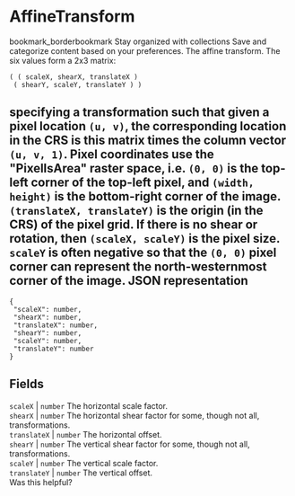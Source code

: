  
#  AffineTransform 
bookmark_borderbookmark Stay organized with collections  Save and categorize content based on your preferences.
The affine transform. The six values form a 2x3 matrix:
```
( ( scaleX, shearX, translateX )
 ( shearY, scaleY, translateY ) )

```

specifying a transformation such that given a pixel location `(u, v)`, the corresponding location in the CRS is this matrix times the column vector `(u, v, 1)`. Pixel coordinates use the "PixelIsArea" raster space, i.e. `(0, 0)` is the top-left corner of the top-left pixel, and `(width, height)` is the bottom-right corner of the image. `(translateX, translateY)` is the origin (in the CRS) of the pixel grid. If there is no shear or rotation, then `(scaleX, scaleY)` is the pixel size. `scaleY` is often negative so that the `(0, 0)` pixel corner can represent the north-westernmost corner of the image.
JSON representation  
---  
```
{
 "scaleX": number,
 "shearX": number,
 "translateX": number,
 "shearY": number,
 "scaleY": number,
 "translateY": number
}
```
  
Fields  
---  
`scaleX` |  `number` The horizontal scale factor.  
`shearX` |  `number` The horizontal shear factor for some, though not all, transformations.  
`translateX` |  `number` The horizontal offset.  
`shearY` |  `number` The vertical shear factor for some, though not all, transformations.  
`scaleY` |  `number` The vertical scale factor.  
`translateY` |  `number` The vertical offset.  
Was this helpful?
